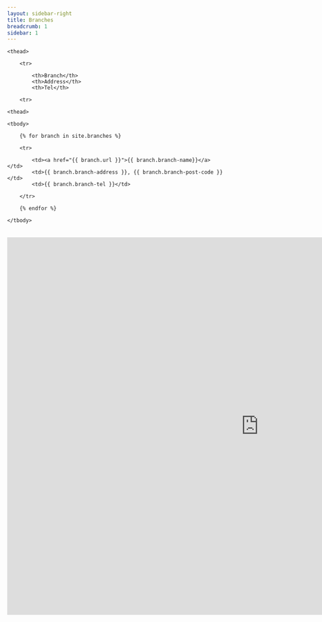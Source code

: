 ```yaml
---
layout: sidebar-right
title: Branches
breadcrumb: 1
sidebar: 1
---
```


<table>

    <thead>

        <tr>

            <th>Branch</th>
            <th>Address</th>
            <th>Tel</th>

        <tr>

    <thead>

    <tbody>

        {% for branch in site.branches %}

        <tr>

            <td><a href="{{ branch.url }}">{{ branch.branch-name}}</a></td>
            <td>{{ branch.branch-address }}, {{ branch.branch-post-code }}</td>
            <td>{{ branch.branch-tel }}</td>

        </tr>

        {% endfor %}

    </tbody>

</table>

<div class="constrain"><p><iframe style="border: none;" src="https://mapsengine.google.com/map/embed?mid=zeJ1RdRSXjJo.kslrYU6dEAxs" width="1168" height="876"></iframe></p></div>
